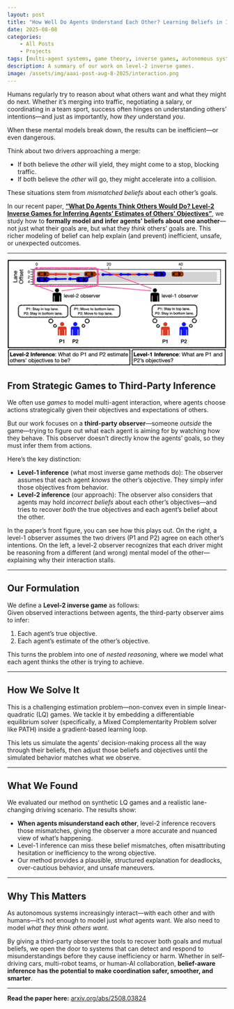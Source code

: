 ```yaml
---
layout: post
title: "How Well Do Agents Understand Each Other? Learning Beliefs in Interactive Settings"
date: 2025-08-08
categories:
    - All Posts
    - Projects
tags: [multi-agent systems, game theory, inverse games, autonomous systems]
description: A summary of our work on level-2 inverse games.
image: /assets/img/aaai-post-aug-8-2025/interaction.png
---
```


Humans regularly try to reason about what others want and what they might do next. Whether it’s merging into traffic, negotiating a salary, or coordinating in a team sport, success often hinges on understanding others’ intentions—and just as importantly, how *they* understand *you*.  

When these mental models break down, the results can be inefficient—or even dangerous.  

Think about two drivers approaching a merge:  
- If both believe the *other* will yield, they might come to a stop, blocking traffic.  
- If both believe the *other* will go, they might accelerate into a collision.  

These situations stem from *mismatched beliefs* about each other’s goals.

In our recent paper, **[“What Do Agents Think Others Would Do? Level-2 Inverse Games for Inferring Agents’ Estimates of Others’ Objectives”](https://arxiv.org/abs/2508.03824)**, we study how to **formally model and infer agents’ beliefs about one another**—not just what their goals are, but what they *think* others’ goals are. This richer modeling of belief can help explain (and prevent) inefficient, unsafe, or unexpected outcomes.

---

![An overview of our method.](/assets/img/aaai-post-aug-8-2025/method_overview.png)

## From Strategic Games to Third-Party Inference

We often use *games* to model multi-agent interaction, where agents choose actions strategically given their objectives and expectations of others.  

But our work focuses on a **third-party observer**—someone *outside* the game—trying to figure out what each agent is aiming for by watching how they behave. This observer doesn’t directly know the agents’ goals, so they must infer them from actions.

Here’s the key distinction:

- **Level-1 inference** (what most inverse game methods do): The observer assumes that each agent *knows* the other’s objective. They simply infer those objectives from behavior.  
- **Level-2 inference** (our approach): The observer also considers that agents may hold *incorrect beliefs* about each other’s objectives—and tries to recover *both* the true objectives and each agent’s belief about the other.

In the paper’s front figure, you can see how this plays out. On the right, a level-1 observer assumes the two drivers (P1 and P2) agree on each other’s intentions. On the left, a level-2 observer recognizes that each driver might be reasoning from a different (and wrong) mental model of the other—explaining why their interaction stalls.

---

## Our Formulation

We define a **Level-2 inverse game** as follows:  
Given observed interactions between agents, the third-party observer aims to infer:
1. Each agent’s true objective.
2. Each agent’s estimate of the other’s objective.

This turns the problem into one of *nested reasoning*, where we model what each agent thinks the other is trying to achieve.

---

## How We Solve It

This is a challenging estimation problem—non-convex even in simple linear-quadratic (LQ) games. We tackle it by embedding a differentiable equilibrium solver (specifically, a Mixed Complementarity Problem solver like PATH) inside a gradient-based learning loop.  

This lets us simulate the agents’ decision-making process all the way through their beliefs, then adjust those beliefs and objectives until the simulated behavior matches what we observe.

---

## What We Found

We evaluated our method on synthetic LQ games and a realistic lane-changing driving scenario. The results show:

- **When agents misunderstand each other**, level-2 inference recovers those mismatches, giving the observer a more accurate and nuanced view of what’s happening.
- Level-1 inference can miss these belief mismatches, often misattributing hesitation or inefficiency to the wrong objective.
- Our method provides a plausible, structured explanation for deadlocks, over-cautious behavior, and unsafe maneuvers.

---

## Why This Matters

As autonomous systems increasingly interact—with each other and with humans—it’s not enough to model just *what* agents want. We also need to model *what they think others want*.  

By giving a third-party observer the tools to recover both goals and mutual beliefs, we open the door to systems that can detect and respond to misunderstandings before they cause inefficiency or harm. Whether in self-driving cars, multi-robot teams, or human-AI collaboration, **belief-aware inference has the potential to make coordination safer, smoother, and smarter**.

---

**Read the paper here:** [arxiv.org/abs/2508.03824](https://arxiv.org/abs/2508.03824)
